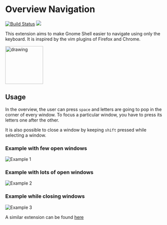 # Overview Navigation

[![Build Status](https://travis-ci.org/nathanielsimard/overview-navigation.svg?branch=master)](https://travis-ci.org/nathanielsimard/overview-navigation)
![](https://img.shields.io/badge/Licence-GPL--2.0-blue.svg)

This extension aims to make Gnome Shell easier to navigate using only the keyboard. It is inspired by the vim plugins of Firefox and Chrome.

<a href="https://extensions.gnome.org/extension/1702/overview-navigation/">
<img src="assets/Gnome_logo.svg" alt="drawing" width="120px" />
</a>

## Usage

In the overview, the user can press `space` and letters are going to pop in the corner of every window. To focus a particular window, you have to press its letters one after the other.

It is also possible to close a window by keeping `shift` pressed while selecting a window.

### Example with few open windows

![Example 1](assets/desktop-1.png)

### Example with lots of open windows

![Example 2](assets/desktop-2.png)

### Example while closing windows

![Example 3](assets/desktop-3.png)

A similar extension can be found [here](https://extensions.gnome.org/extension/10/windownavigator/)
